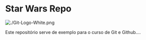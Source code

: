 # Star Wars Repo


![./Git-Logo-White.png](Git)

Este repositório serve de exemplo para o curso de Git e Github....
